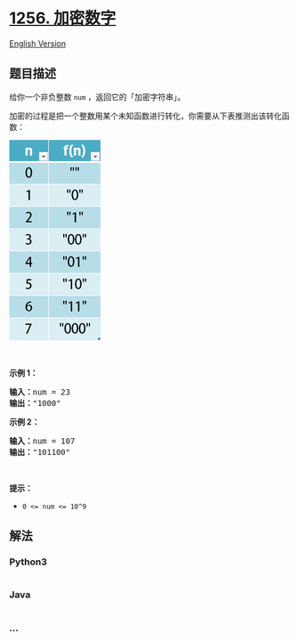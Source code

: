 # [1256. 加密数字](https://leetcode-cn.com/problems/encode-number)

[English Version](/solution/1200-1299/1256.Encode%20Number/README_EN.md)

## 题目描述

<!-- 这里写题目描述 -->
<p>给你一个非负整数 <code>num</code> ，返回它的「加密字符串」。</p>

<p>加密的过程是把一个整数用某个未知函数进行转化，你需要从下表推测出该转化函数：</p>

![](./images/encode_number.png)

<p> </p>

<p><strong>示例 1：</strong></p>

<pre><strong>输入：</strong>num = 23
<strong>输出：</strong>"1000"
</pre>

<p><strong>示例 2：</strong></p>

<pre><strong>输入：</strong>num = 107
<strong>输出：</strong>"101100"
</pre>

<p> </p>

<p><strong>提示：</strong></p>

<ul>
	<li><code>0 <= num <= 10^9</code></li>
</ul>

## 解法

<!-- 这里可写通用的实现逻辑 -->

<!-- tabs:start -->

### **Python3**

<!-- 这里可写当前语言的特殊实现逻辑 -->

```python

```

### **Java**

<!-- 这里可写当前语言的特殊实现逻辑 -->

```java

```

### **...**

```

```

<!-- tabs:end -->
